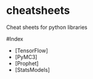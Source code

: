 # cheatsheets
Cheat sheets for python libraries

#Index
- [TensorFlow]
- [PyMC3]
- [Prophet]
- [StatsModels]
